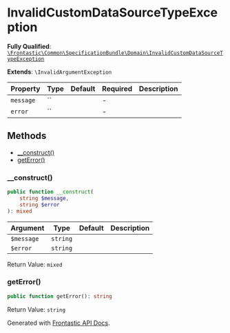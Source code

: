 #  InvalidCustomDataSourceTypeException

**Fully Qualified**: [`\Frontastic\Common\SpecificationBundle\Domain\InvalidCustomDataSourceTypeException`](../../../../src/php/SpecificationBundle/Domain/InvalidCustomDataSourceTypeException.php)

**Extends**: `\InvalidArgumentException`

Property|Type|Default|Required|Description
--------|----|-------|--------|-----------
`message` | `` |  | - | 
`error` | `` |  | - | 

## Methods

* [__construct()](#__construct)
* [getError()](#geterror)

### __construct()

```php
public function __construct(
    string $message,
    string $error
): mixed
```

Argument|Type|Default|Description
--------|----|-------|-----------
`$message`|`string`||
`$error`|`string`||

Return Value: `mixed`

### getError()

```php
public function getError(): string
```

Return Value: `string`

Generated with [Frontastic API Docs](https://github.com/FrontasticGmbH/apidocs).
